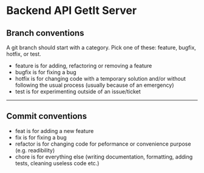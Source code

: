 # Backend API GetIt Server

## Branch conventions

A git branch should start with a category. Pick one of these: feature, bugfix, hotfix, or test.

- feature is for adding, refactoring or removing a feature
- bugfix is for fixing a bug
- hotfix is for changing code with a temporary solution and/or without following the usual process (usually because of an emergency)
- test is for experimenting outside of an issue/ticket

---

## Commit conventions

- feat is for adding a new feature
- fix is for fixing a bug
- refactor is for changing code for peformance or convenience purpose (e.g. readibility)
- chore is for everything else (writing documentation, formatting, adding tests, cleaning useless code etc.)
